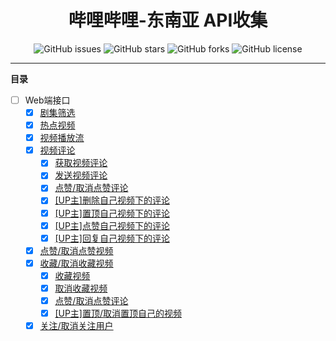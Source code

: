 <h1 align="center">哔哩哔哩-东南亚 API收集</h1>
<p align="center">
    <a href="https://github.com/7rikka/bilibili-sa-api-docs/issues" style="text-decoration:none">
        <img src="https://img.shields.io/github/issues/7rikka/bilibili-sa-api-docs.svg" alt="GitHub issues"/>
    </a>
    <a href="https://github.com/7rikka/bilibili-sa-api-docs/stargazers" style="text-decoration:none" >
        <img src="https://img.shields.io/github/stars/7rikka/bilibili-sa-api-docs.svg" alt="GitHub stars"/>
    </a>
    <a href="https://github.com/7rikka/bilibili-sa-api-docs/network" style="text-decoration:none" >
        <img src="https://img.shields.io/github/forks/7rikka/bilibili-sa-api-docs.svg" alt="GitHub forks"/>
    </a>
    <a href="https://github.com/7rikka/bilibili-sa-api-docs/blob/master/LICENSE" style="text-decoration:none" >
        <img src="https://img.shields.io/badge/License-CC%20BY--NC%204.0-lightgrey.svg" alt="GitHub license"/>
    </a>
</p>

---

**目录**

- [ ] Web端接口
    - [X] [剧集筛选](category/video_filter.md)
    - [X] [热点视频](popular/popular.md)
    - [X] [视频播放流](video/playurl.md)
    - [X] [视频评论](reply/reply.md#获取视频评论)
      - [X] [获取视频评论](reply/reply.md#获取视频评论)
      - [X] [发送视频评论](reply/send.md#发送视频评论)
      - [X] [点赞/取消点赞评论](reply/like.md#点赞/取消点赞评论)
      - [X] [[UP主]删除自己视频下的评论](reply/del.md#[UP主]删除自己视频下的评论)
      - [X] [[UP主]置顶自己视频下的评论](reply/top.md#[UP主]置顶自己视频下的评论)
      - [X] [[UP主]点赞自己视频下的评论](reply/like.md#[UP主]点赞自己视频下的评论)
      - [X] [[UP主]回复自己视频下的评论](reply/send.md#[UP主]回复自己视频下的评论)
    - [X] [点赞/取消点赞视频](video/like.md)
    - [X] [收藏/取消收藏视频](video/fav.md)
        - [X] [收藏视频](video/fav.md#收藏视频)
        - [X] [取消收藏视频](video/fav.md#取消收藏视频)
        - [X] [点赞/取消点赞评论](video/like.md#点赞/取消点赞评论)
        - [X] [[UP主]置顶/取消置顶自己的视频](video/top.md#[UP主]置顶/取消置顶自己的视频)
    - [X] [关注/取消关注用户](user/follow.md)